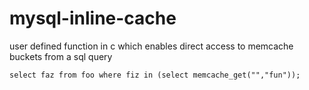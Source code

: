 mysql-inline-cache
==================

user defined function in c which enables direct access to memcache buckets from a sql query 


```
select faz from foo where fiz in (select memcache_get("","fun"));

```
